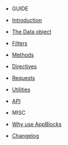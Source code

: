 - GUIDE

- [Introduction](README.md)

- [The Data object](data.md)

- [Filters](filters.md)

- [Methods](methods.md)

- [Directives](directives.md)

- [Requests](requests.md)

- [Utilities](utils.md)

- [API](api.md)

- MISC

- [Why use AppBlocks](whyappblocks.md)

- [Changelog](changelog.md)
